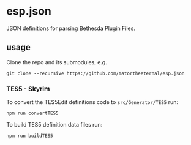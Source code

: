 # esp.json
JSON definitions for parsing Bethesda Plugin Files.

## usage

Clone the repo and its submodules, e.g.
 
```
git clone --recursive https://github.com/matortheeternal/esp.json
```

### TES5 - Skyrim

To convert the TES5Edit definitions code to `src/Generator/TES5` run: 

```
npm run convertTES5
```

To build TES5 definition data files run:

```
npm run buildTES5
```
